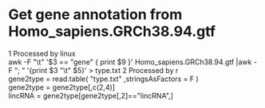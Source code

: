 # Get gene annotation from Homo_sapiens.GRCh38.94.gtf
1 Processed by linux  
awk -F "\t" '$3 == "gene" { print $9 }' Homo_sapiens.GRCh38.94.gtf |awk -F "; " '{print $3 "\t" $5}' > type.txt
2 Processed by r  
gene2type = read.table( "type.txt" ,stringsAsFactors = F )  
gene2type = gene2type[,c(2,4)]  
lincRNA = gene2type[gene2type[,2]=="lincRNA",]
